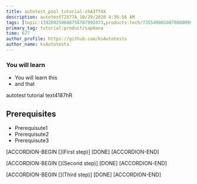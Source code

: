 ```yaml
---
title: autotest_pool_tutorial-zhA3Tf4X
description: autotestT2X77A_10/29/2020 4:36:56 AM
tags: [topic:139269250608756787992873,products:tech/73554900100700000996,tutorial:experience/advanced]
primary_tag: tutorial:product/sapHana
time: 677
author_profile: https://github.com/ksAutotests
author_name: ksAutotests
---
```

### You will learn
- You will learn this
- and that

autotest tutorial text4187hR

## Prerequisites
- Prerequisute1
- Prerequisute2
- Prerequisute3

[ACCORDION-BEGIN [](First step)]
[DONE]
[ACCORDION-END]

[ACCORDION-BEGIN [](Second step)]
[DONE]
[ACCORDION-END]

[ACCORDION-BEGIN [](Third step)]
[DONE]
[ACCORDION-END]

